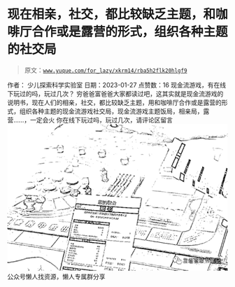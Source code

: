 # 现在相亲，社交，都比较缺乏主题，和咖啡厅合作或是露营的形式，组织各种主题的社交局

> 原文：[`www.yuque.com/for_lazy/xkrm14/rba5h2flk20hlgf9`](https://www.yuque.com/for_lazy/xkrm14/rba5h2flk20hlgf9)

<ne-p id="u15352208" data-lake-id="u15352208"><ne-text id="u90c8c4db">作者： 少儿探索科学实验室</ne-text></ne-p> <ne-p id="u45770711" data-lake-id="u45770711"><ne-text id="ube6aa386">日期：2023-01-27</ne-text></ne-p> <ne-p id="u62e3f3e9" data-lake-id="u62e3f3e9"><ne-text id="ud5392e60">点赞数：</ne-text><ne-text id="u21d1174f" ne-bold="true">16</ne-text></ne-p> <ne-hole id="u7ebb0bd5" data-lake-id="u7ebb0bd5"><ne-card data-card-name="hr" data-card-type="block" id="C8L2h" data-event-boundary="card"><ne-p id="uabff8f38" data-lake-id="uabff8f38"><ne-text id="ufbd3966c">现金流游戏，有在线下玩过的吗，玩过几次？</ne-text> <ne-text id="u032a64ce">穷爸爸富爸爸大家都读过吧，这其实就是现金流游戏的说明书，现在人们的相亲，社交，都比较缺乏主题，用和咖啡厅合作或是露营的形式，组织各种主题的现金流游戏社交局，现金流游戏主题饭局，相亲局，露营……，一定会火</ne-text> <ne-text id="u17b52cbd">你在线下玩过吗，玩过几次，请评论区留言</ne-text></ne-p> <ne-p id="uc9fe36be" data-lake-id="uc9fe36be"><ne-card data-card-name="image" data-card-type="inline" id="NDL5Q" data-event-boundary="card">![](img/7a82b04710347265e4bfc876f4f12fbc.png)</ne-card></ne-p> <ne-hole id="uaecbf2b6" data-lake-id="uaecbf2b6"><ne-card data-card-name="hr" data-card-type="block" id="RJr3T" data-event-boundary="card"><ne-p id="u3976043d" data-lake-id="u3976043d"><ne-text id="ud4f38e07">公众号懒人找资源，懒人专属群分享</ne-text></ne-p></ne-card></ne-hole></ne-card></ne-hole>